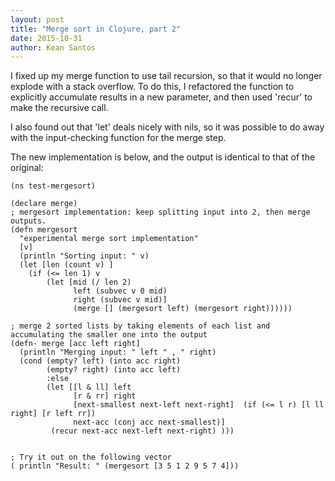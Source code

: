 ```yaml
---
layout: post
title: "Merge sort in Clojure, part 2"
date: 2015-10-31
author: Kean Santos
---
```


I fixed up my merge function to use tail recursion, so that it would no longer explode with a stack overflow. To do this, I refactored the function to explicitly accumulate results in a new parameter, and then used 'recur' to make the recursive call.

I also found out that 'let' deals nicely with nils, so it was possible to do away with the input-checking function for the merge step.

The new implementation is below, and the output is identical to that of the original:

    (ns test-mergesort)

    (declare merge)
    ; mergesort implementation: keep splitting input into 2, then merge outputs.
    (defn mergesort
      "experimental merge sort implementation"
      [v]
      (println "Sorting input: " v)
      (let [len (count v) ]
        (if (<= len 1) v
            (let [mid (/ len 2)
                  left (subvec v 0 mid)
                  right (subvec v mid)]
                  (merge [] (mergesort left) (mergesort right))))))

    ; merge 2 sorted lists by taking elements of each list and  accumulating the smaller one into the output 
    (defn- merge [acc left right]
      (println "Merging input: " left " , " right)
      (cond (empty? left) (into acc right)
            (empty? right) (into acc left)
            :else
            (let [[l & ll] left
                  [r & rr] right
                  [next-smallest next-left next-right]  (if (<= l r) [l ll right] [r left rr])
                  next-acc (conj acc next-smallest)]
             (recur next-acc next-left next-right) )))


    ; Try it out on the following vector
    ( println "Result: " (mergesort [3 5 1 2 9 5 7 4]))


